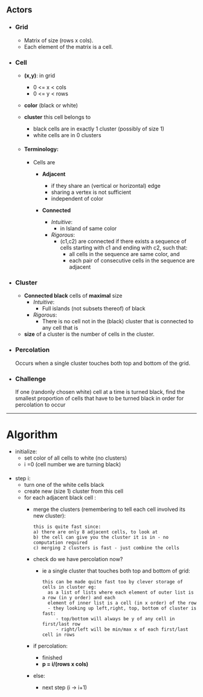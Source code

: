 ## Actors
- ### Grid 
     - Matrix of size (rows x cols).
     - Each element of the matrix is a cell.  

- ### Cell
    - **(x,y)**:  in grid  
      - 0 <= x < cols 
      - 0 <= y < rows 
    - **color** (black or white)
    - **cluster** this cell belongs to 
      - black cells are in exactly 1 cluster (possibly of size 1)
      - white cells are in 0 clusters
      
    - #### Terminology:
      - Cells are
        -  **Adjacent** 
            -  if they share an (vertical or horizontal) edge 
            - sharing a vertex is not sufficient
            - independent of color
    
        - **Connected**
          - _Intuitive_:
            - in Island of same color
          - _Rigorous_:
              - (c1,c2) are connected if there exists a sequence of cells starting with c1 and ending with c2, such that:
                - all cells in the sequence are same color, and
                - each pair of consecutive cells in the sequence are adjacent 

- ### Cluster
    - **Connected black** cells of **maximal** size 
        - _Intuitive_:
            - Full islands (not subsets thereof) of black
        - _Rigorous_:  
            - There is no cell not in the (black)  cluster that is connected to any cell that is
    - **size** of a cluster is the number of cells in the cluster.

- ### Percolation
    Occurs when a single cluster touches both top and bottom of the grid.

- ### Challenge
    If one (randonly chosen white) cell at a time is turned black, find the smallest proportion of cells that have 
    to be turned black in order for percolation to occur

----- 

# Algorithm
- initialize:
    - set color of all cells to white (no clusters)
    - i =0 (cell number we are turning black) 
####
  - step i:
      - turn one of the white cells black
      - create new (size 1) cluster from this cell
      - for each adjacent black cell :
          - merge the clusters (remembering to tell each cell involved its new cluster):
            
                this is quite fast since:
                a) there are only 8 adjacent cells, to look at
                b) the cell can give you the cluster it is in - no computation required
                c) merging 2 clusters is fast - just combine the cells 
            
        - check do we have percolation now?
            - ie a single cluster that touches both top and bottom of grid:
    
                  this can be made quite fast too by clever storage of cells in cluster eg:
                    as a list of lists where each element of outer list is a row (in y order) and each
                    element of inner list is a cell (in x order) of the row
                    - they looking up left,right, top, bottom of cluster is fast: 
                       - top/bottom will always be y of any cell in first/last row 
                       - right/left will be min/max x of each first/last cell in rows

        - if percolation:
            - finished
            - **p = i/(rows x cols)** 
        - else:
            - next step (i -> i+1)

